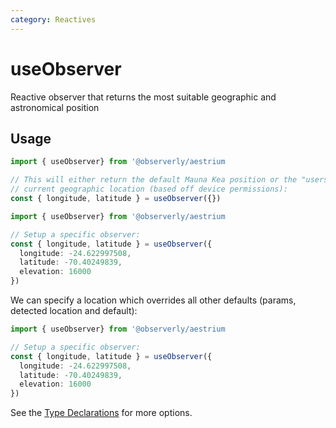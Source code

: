 ```yaml
---
category: Reactives
---
```


# useObserver

Reactive observer that returns the most suitable geographic and astronomical position

## Usage

```ts
import { useObserver} from '@observerly/aestrium

// This will either return the default Mauna Kea position or the "users"
// current geographic location (based off device permissions):
const { longitude, latitude } = useObserver({})
```

```ts
import { useObserver} from '@observerly/aestrium

// Setup a specific observer:
const { longitude, latitude } = useObserver({
  longitude: -24.622997508,
  latitude: -70.40249839,
  elevation: 16000
})
```

We can specify a location which overrides all other defaults (params, detected location and default):

```ts
import { useObserver} from '@observerly/aestrium

// Setup a specific observer:
const { longitude, latitude } = useObserver({
  longitude: -24.622997508,
  latitude: -70.40249839,
  elevation: 16000
})
```

See the [Type Declarations](#type-declarations) for more options.